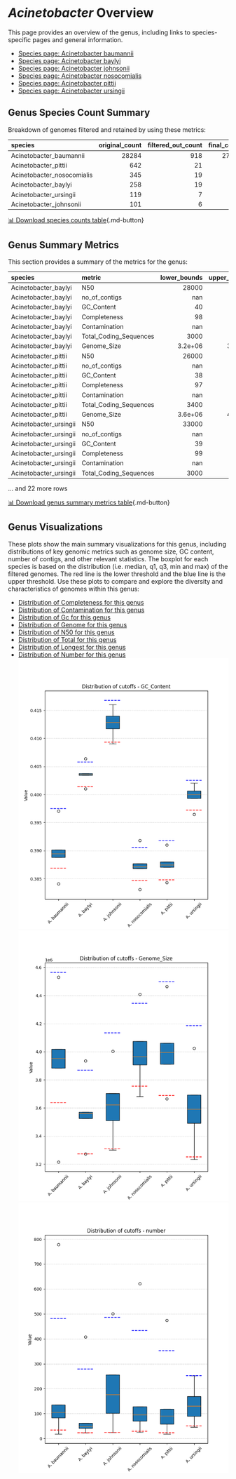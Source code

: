# *Acinetobacter* Overview
This page provides an overview of the genus, including links to species-specific pages and general information.

- [Species page: Acinetobacter baumannii](Acinetobacter_baumannii/index.md)
- [Species page: Acinetobacter baylyi](Acinetobacter_baylyi/index.md)
- [Species page: Acinetobacter johnsonii](Acinetobacter_johnsonii/index.md)
- [Species page: Acinetobacter nosocomialis](Acinetobacter_nosocomialis/index.md)
- [Species page: Acinetobacter pittii](Acinetobacter_pittii/index.md)
- [Species page: Acinetobacter ursingii](Acinetobacter_ursingii/index.md)
## Genus Species Count Summary
Breakdown of genomes filtered and retained by using these metrics:

| species                    |   original_count |   filtered_out_count |   final_count |
|:---------------------------|-----------------:|---------------------:|--------------:|
| Acinetobacter_baumannii    |            28284 |                  918 |         27366 |
| Acinetobacter_pittii       |              642 |                   21 |           621 |
| Acinetobacter_nosocomialis |              345 |                   19 |           326 |
| Acinetobacter_baylyi       |              258 |                   19 |           239 |
| Acinetobacter_ursingii     |              119 |                    7 |           112 |
| Acinetobacter_johnsonii    |              101 |                    6 |            95 |


[📊 Download species counts table](species_counts.csv){.md-button}
## Genus Summary Metrics
This section provides a summary of the metrics for the genus:

| species                | metric                 |   lower_bounds |   upper_bounds |
|:-----------------------|:-----------------------|---------------:|---------------:|
| Acinetobacter_baylyi   | N50                    |    28000       |      nan       |
| Acinetobacter_baylyi   | no_of_contigs          |      nan       |      280       |
| Acinetobacter_baylyi   | GC_Content             |       40       |       41       |
| Acinetobacter_baylyi   | Completeness           |       98       |      nan       |
| Acinetobacter_baylyi   | Contamination          |      nan       |        1       |
| Acinetobacter_baylyi   | Total_Coding_Sequences |     3000       |     3700       |
| Acinetobacter_baylyi   | Genome_Size            |        3.2e+06 |        3.9e+06 |
| Acinetobacter_pittii   | N50                    |    26000       |      nan       |
| Acinetobacter_pittii   | no_of_contigs          |      nan       |      360       |
| Acinetobacter_pittii   | GC_Content             |       38       |       40       |
| Acinetobacter_pittii   | Completeness           |       97       |      nan       |
| Acinetobacter_pittii   | Contamination          |      nan       |        2       |
| Acinetobacter_pittii   | Total_Coding_Sequences |     3400       |     4400       |
| Acinetobacter_pittii   | Genome_Size            |        3.6e+06 |        4.5e+06 |
| Acinetobacter_ursingii | N50                    |    33000       |      nan       |
| Acinetobacter_ursingii | no_of_contigs          |      nan       |      260       |
| Acinetobacter_ursingii | GC_Content             |       39       |       41       |
| Acinetobacter_ursingii | Completeness           |       99       |      nan       |
| Acinetobacter_ursingii | Contamination          |      nan       |        2       |
| Acinetobacter_ursingii | Total_Coding_Sequences |     3000       |     4000       |

... and 22 more rows


[📊 Download genus summary metrics table](genus_summary_metrics.csv){.md-button}
## Genus Visualizations
These plots show the main summary visualizations for this genus, including distributions of key genomic metrics such as genome size, GC content, number of contigs, and other relevant statistics. The boxplot for each species is based on the distribution (i.e. median, q1, q3, min and max) of the filtered genomes. The red line is the lower threshold and the blue line is the upper threshold. Use these plots to compare and explore the diversity and characteristics of genomes within this genus:

- [Distribution of Completeness for this genus](Completeness_Specific_boxplot_0.png)
- [Distribution of Contamination for this genus](Contamination_boxplot_0.png)
- [Distribution of Gc for this genus](GC_Content_boxplot_0.png)
- [Distribution of Genome for this genus](Genome_Size_boxplot_0.png)
- [Distribution of N50 for this genus](N50_boxplot_0.png)
- [Distribution of Total for this genus](Total_Coding_Sequences_boxplot_0.png)
- [Distribution of Longest for this genus](longest_boxplot_0.png)
- [Distribution of Number for this genus](number_boxplot_0.png)
![Distribution of Gc](GC_Content_boxplot_0.png)
![Distribution of Genome](Genome_Size_boxplot_0.png)
![Distribution of Number](number_boxplot_0.png)
